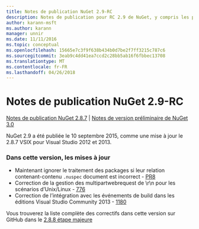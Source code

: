 ```yaml
---
title: Notes de publication NuGet 2.9-RC
description: Notes de publication pour RC 2.9 de NuGet, y compris les problèmes connus, les correctifs de bogues, les fonctionnalités ajoutées et dcr.
author: karann-msft
ms.author: karann
manager: unnir
ms.date: 11/11/2016
ms.topic: conceptual
ms.openlocfilehash: 15665e7c3f9f638b434b0d7be2f7ff3215c787c6
ms.sourcegitcommit: 3eab9c4dd41ea7ccd2c28bb5ab16f6fbbec13708
ms.translationtype: MT
ms.contentlocale: fr-FR
ms.lasthandoff: 04/26/2018
---
```

# <a name="nuget-29-rc-release-notes"></a>Notes de publication NuGet 2.9-RC

[Notes de publication NuGet 2.8.7](../release-notes/nuget-2.8.7.md) | [Notes de version préliminaire de NuGet 3.0](../release-notes/nuget-3.0-preview.md)

NuGet 2.9 a été publiée le 10 septembre 2015, comme une mise à jour le 2.8.7 VSIX pour Visual Studio 2012 et 2013.

### <a name="updates-in-this-release"></a>Dans cette version, les mises à jour

* Maintenant ignorer le traitement des packages si leur relation contenant-contenu `.nuspec` document est incorrect - [PR8](https://github.com/NuGet/NuGet2/pull/8)
* Correction de la gestion des multipartwebrequest de \r\n pour les scénarios d’Unix/Linux - [776](https://github.com/NuGet/Home/issues/776)
* Correction de l’intégration avec les événements de build dans les éditions Visual Studio Community 2013 - [1180](https://github.com/NuGet/Home/issues/1180)


Vous trouverez la liste complète des correctifs dans cette version sur GitHub dans le [2.8.8 étape majeure](https://github.com/NuGet/Home/issues?q=milestone%3A2.8.8+is%3Aclosed)
